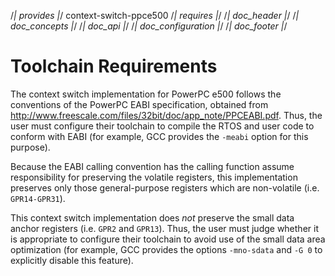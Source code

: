 /*| provides |*/
context-switch-ppce500
/*| requires |*/
/*| doc_header |*/
/*| doc_concepts |*/
/*| doc_api |*/
/*| doc_configuration |*/
/*| doc_footer |*/
# Toolchain Requirements

The context switch implementation for PowerPC e500 follows the conventions of the PowerPC EABI specification, obtained from <http://www.freescale.com/files/32bit/doc/app_note/PPCEABI.pdf>.
Thus, the user must configure their toolchain to compile the RTOS and user code to conform with EABI (for example, GCC provides the `-meabi` option for this purpose).

Because the EABI calling convention has the calling function assume responsibility for preserving the volatile registers, this implementation preserves only those general-purpose registers which are non-volatile (i.e. `GPR14-GPR31`).

This context switch implementation does *not* preserve the small data anchor registers (i.e. `GPR2` and `GPR13`).
Thus, the user must judge whether it is appropriate to configure their toolchain to avoid use of the small data area optimization (for example, GCC provides the options `-mno-sdata` and `-G 0` to explicitly disable this feature).
